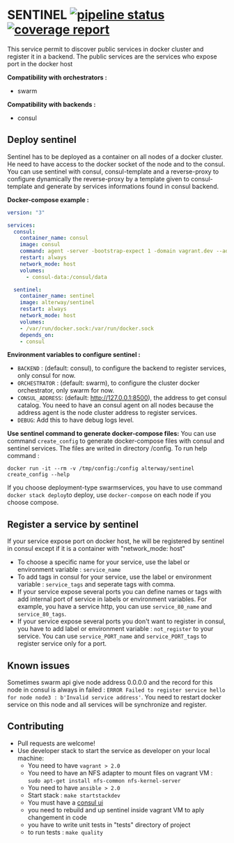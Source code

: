 # SENTINEL [![pipeline status](https://git.alterway.fr/CAAS/sentinel/badges/master/pipeline.svg)](https://git.alterway.fr/CAAS/sentinel/commits/master) [![coverage report](https://git.alterway.fr/CAAS/sentinel/badges/master/coverage.svg)](https://git.alterway.fr/CAAS/sentinel/commits/master)

This service permit to discover public services in docker cluster and register it in a backend. The public services are the services who expose port in the docker host

**Compatibility with orchestrators :**
* swarm

**Compatibility with backends :**
* consul

## Deploy sentinel

Sentinel has to be deployed as a container on all nodes of a docker cluster.
He need to have access to the docker socket of the node and to the consul. You can use sentinel with consul, consul-template and a reverse-proxy to configure dynamically the reverse-proxy by a template given to consul-template and generate by services informations found in consul backend.

**Docker-compose example :**
```yaml
version: "3"

services:
  consul:
    container_name: consul
    image: consul
    command: agent -server -bootstrap-expect 1 -domain vagrant.dev --advertise 192.168.50.4 -node=node1 -datacenter cluster --client=0.0.0.0 -recursor 8.8.8.8 -ui
    restart: always
    network_mode: host
    volumes:
      - consul-data:/consul/data

  sentinel:
    container_name: sentinel
    image: alterway/sentinel
    restart: always
    network_mode: host
    volumes:
    - /var/run/docker.sock:/var/run/docker.sock
    depends_on:
    - consul
```

**Environment variables to configure sentinel :**
* `BACKEND` : (default: consul), to configure the backend to register services, only consul for now.
* `ORCHESTRATOR` : (default: swarm), to configure the cluster docker orchestrator, only swarm for now.
* `CONSUL_ADDRESS`: (default: http://127.0.0.1:8500), the address to get consul catalog. You need to have an consul agent on all nodes because the address agent is the node cluster address to register services.
* `DEBUG`: Add this to have debug logs level.

**Use sentinel command to generate docker-compose files:**
You can use command `create_config` to generate docker-compose files with consul and sentinel services.
The files are writed in directory /config.
To run help command :
```
docker run -it --rm -v /tmp/config:/config alterway/sentinel create_config --help
```
If you choose deployment-type swarmservices, you have to use command `docker stack deploy`to deploy, use `docker-compose` on each node if you choose compose.

## Register a service by sentinel
If your service expose port on docker host, he will be registered by sentinel in consul except if it is a container with "network_mode: host"

* To choose a specific name for your service, use the label or environment variable :
`service_name`
* To add tags in consul for your service, use the label or environment variable : `service_tags` and seperate tags with comma.
* If your service expose several ports you can define names or tags with add internal port of service in labels or environment variables. For example, you have a service http, you can use `service_80_name` and `service_80_tags`.
* If your service expose several ports you don't want to register in consul, you have to add label or environment variable : `not_register` to your service. You can use `service_PORT_name` and `service_PORT_tags` to register service only for a port.

## Known issues
Sometimes swarm api give node address 0.0.0.0 and the record for this node in consul is always in failed : `ERROR Failed to register service hello for node node3 : b'Invalid service address'`. You need to restart docker service on this node and all services will be synchronize and register.

## Contributing
* Pull requests are welcome!
* Use developer stack to start the service as developer on your local machine:
  * You need to have `vagrant > 2.0`
  * You need to have an NFS adapter to mount files on vagrant VM : `sudo apt-get install nfs-common nfs-kernel-server`
  * You need to have `ansible > 2.0`
  * Start stack : `make startstackdev`
  * You must have a [consul ui](http://192.168.50.4:8500/ui)
  * you need to rebuild and up sentinel inside vagrant VM to aply changement in code
  * you have to write unit tests in "tests" directory of project
  * to run tests : `make quality`
